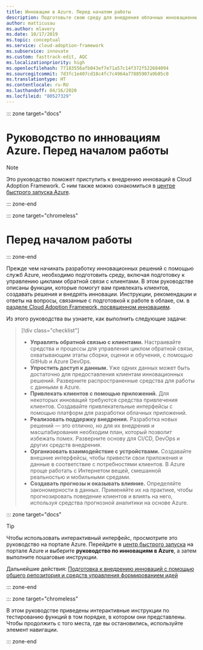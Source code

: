 ```yaml
---
title: Инновации в Azure. Перед началом работы
description: Подготовьте свою среду для внедрения облачных инновационных решений с помощью функций Azure, которые помогут вам привлекать клиентов, создавать решения и осваивать новые технологии.
author: matticusau
ms.author: mlavery
ms.date: 10/17/2019
ms.topic: conceptual
ms.service: cloud-adoption-framework
ms.subservice: innovate
ms.custom: fasttrack-edit, AQC
ms.localizationpriority: high
ms.openlocfilehash: 77183556afb043ef7e71a57c14f372f522684094
ms.sourcegitcommit: 7d3fc1e407cd18c4fc7c4964a77885907a9b85c0
ms.translationtype: HT
ms.contentlocale: ru-RU
ms.lasthandoff: 04/16/2020
ms.locfileid: "80527329"
---
```

::: zone target="docs"

# <a name="azure-innovation-guide-before-you-start"></a>Руководство по инновациям Azure. Перед началом работы

> [!NOTE]
> Это руководство поможет приступить к внедрению инноваций в Cloud Adoption Framework. С ним также можно ознакомиться в [центре быстрого запуска Azure](https://portal.azure.com/?feature.quickstart=true#blade/Microsoft_Azure_Resources/QuickstartCenterBlade).

::: zone-end

::: zone target="chromeless"

# <a name="before-you-start"></a>Перед началом работы

::: zone-end

Прежде чем начинать разработку инновационных решений с помощью служб Azure, необходимо подготовить среду, включая подготовку к управлению циклами обратной связи с клиентами. В этом руководстве описаны функции, которые помогут вам привлекать клиентов, создавать решения и внедрять инновации. Инструкции, рекомендации и ответы на вопросы, связанные с подготовкой к работе в облаке, см. в [разделе Cloud Adoption Framework, посвященном инновациям](../index.md).

Из этого руководства вы узнаете, как выполнить следующие задачи:

> [!div class="checklist"]
>
> - **Управлять обратной связью с клиентами.** Настраивайте средства и процессы для управления циклом обратной связи, охватывающим этапы сборки, оценки и обучения, с помощью GitHub и Azure DevOps.
> - **Упростить доступ к данным.** Уже одних данных может быть достаточно для предоставления клиентам инновационных решений. Разверните распространенные средства для работы с данными в Azure.
> - **Привлекать клиентов с помощью приложений.** Для некоторых инноваций требуются средства привлечения клиентов. Создавайте привлекательные интерфейсы с помощью платформ для разработки облачных приложений.
> - **Реализовать поддержку внедрения.** Разработка новых решений — это отлично, но для их внедрения и масштабирования необходим план, который позволит избежать помех. Разверните основу для CI/CD, DevOps и других средств внедрения.
> - **Организовать взаимодействие с устройствами.** Создавайте внешние интерфейсы, чтобы привести свои приложения и данные в соответствие с потребностями клиентов. В Azure проще работать с Интернетом вещей, смешанной реальностью и мобильными средами.
> - **Создавать прогнозы и оказывать влияние.** Определяйте закономерности в данных. Применяйте их на практике, чтобы прогнозировать поведение клиентов и влиять на него, используя средства прогнозной аналитики на основе Azure.

::: zone target="docs"

> [!TIP]
> Чтобы использовать интерактивный интерфейс, просмотрите это руководство на портале Azure. Перейдите в [центр быстрого запуска](https://portal.azure.com/?feature.quickstart=true#blade/Microsoft_Azure_Resources/QuickstartCenterBlade) на портале Azure и выберите **руководство по инновациям в Azure**, а затем выполните пошаговые инструкции.

Дальнейшие действия: [Подготовка к внедрению инноваций с помощью общего репозитория и средств управления формированием идей](./adoption.md)

::: zone-end

::: zone target="chromeless"

В этом руководстве приведены интерактивные инструкции по тестированию функций в том порядке, в котором они представлены. Чтобы продолжить с того места, где вы остановились, используйте элемент навигации.

::: zone-end
